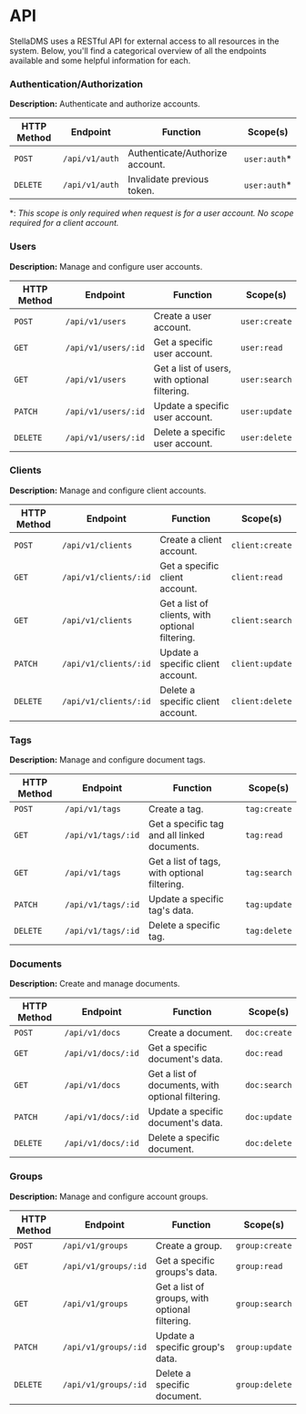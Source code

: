 # API
StellaDMS uses a RESTful API for external access to all resources in the system. Below, 
you'll find a categorical overview of all the endpoints available and some helpful information for each.

### Authentication/Authorization
**Description:** Authenticate and authorize accounts.

|HTTP Method|Endpoint                      |Function                                         |Scope(s)        |
|-----------|------------------------------|-------------------------------------------------|----------------|
|`POST`     |`/api/v1/auth`                |Authenticate/Authorize account.                  |`user:auth`\*   |
|`DELETE`   |`/api/v1/auth`                |Invalidate previous token.                       |`user:auth`\*   |

\*: *This scope is only required when request is for a user account. No scope required for a client account.*
### Users
**Description:** Manage and configure user accounts.

|HTTP Method|Endpoint                      |Function                                         |Scope(s)        |
|-----------|------------------------------|-------------------------------------------------|----------------|
|`POST`     |`/api/v1/users`               |Create a user account.                           |`user:create`   |
|`GET`      |`/api/v1/users/:id`           |Get a specific user account.                     |`user:read`     |
|`GET`      |`/api/v1/users`               |Get a list of users, with optional filtering.    |`user:search`   |
|`PATCH`    |`/api/v1/users/:id`           |Update a specific user account.                  |`user:update`   |
|`DELETE`   |`/api/v1/users/:id`           |Delete a specific user account.                  |`user:delete`   |


### Clients
**Description:** Manage and configure client accounts.

|HTTP Method|Endpoint                      |Function                                         |Scope(s)        |
|-----------|------------------------------|-------------------------------------------------|----------------|
|`POST`     |`/api/v1/clients`             |Create a client account.                         |`client:create` |
|`GET`      |`/api/v1/clients/:id`         |Get a specific client account.                   |`client:read`   |
|`GET`      |`/api/v1/clients`             |Get a list of clients, with optional filtering.  |`client:search` |
|`PATCH`    |`/api/v1/clients/:id`         |Update a specific client account.                |`client:update` |
|`DELETE`   |`/api/v1/clients/:id`         |Delete a specific client account.                |`client:delete` |

### Tags
**Description:** Manage and configure document tags.

|HTTP Method|Endpoint                      |Function                                         |Scope(s)        |
|-----------|------------------------------|-------------------------------------------------|----------------|
|`POST`     |`/api/v1/tags`                |Create a tag.                                    |`tag:create`    |
|`GET`      |`/api/v1/tags/:id`            |Get a specific tag and all linked documents.     |`tag:read`      |
|`GET`      |`/api/v1/tags`                |Get a list of tags, with optional filtering.     |`tag:search`    |
|`PATCH`    |`/api/v1/tags/:id`            |Update a specific tag's data.                    |`tag:update`    |
|`DELETE`   |`/api/v1/tags/:id`            |Delete a specific tag.                           |`tag:delete`    |

### Documents
**Description:** Create and manage documents.

|HTTP Method|Endpoint                      |Function                                         |Scope(s)        |
|-----------|------------------------------|-------------------------------------------------|----------------|
|`POST`     |`/api/v1/docs`                |Create a document.                               |`doc:create`    |
|`GET`      |`/api/v1/docs/:id`            |Get a specific document's data.                  |`doc:read`      |
|`GET`      |`/api/v1/docs`                |Get a list of documents, with optional filtering.|`doc:search`    |
|`PATCH`    |`/api/v1/docs/:id`            |Update a specific document's data.               |`doc:update`    |
|`DELETE`   |`/api/v1/docs/:id`            |Delete a specific document.                      |`doc:delete`    |

### Groups
**Description:** Manage and configure account groups.

|HTTP Method|Endpoint                      |Function                                         |Scope(s)        |
|-----------|------------------------------|-------------------------------------------------|----------------|
|`POST`     |`/api/v1/groups`              |Create a group.                                  |`group:create`  |
|`GET`      |`/api/v1/groups/:id`          |Get a specific groups's data.                    |`group:read`    |
|`GET`      |`/api/v1/groups`              |Get a list of groups, with optional filtering.   |`group:search`  |
|`PATCH`    |`/api/v1/groups/:id`          |Update a specific group's data.                  |`group:update`  |
|`DELETE`   |`/api/v1/groups/:id`          |Delete a specific document.                      |`group:delete`  |
